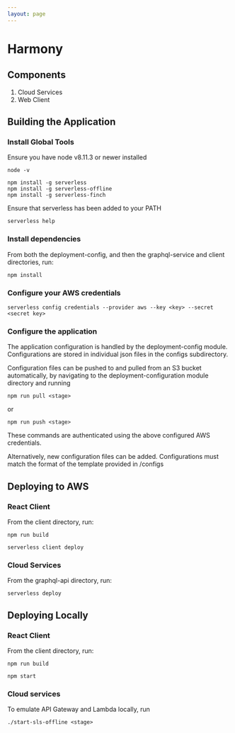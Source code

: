 ```yaml
---
layout: page
---
```


# Harmony
## Components
1. Cloud Services
2. Web Client

## Building the Application

### Install Global Tools
Ensure you have node v8.11.3 or newer installed
```
node -v
```

```
npm install -g serverless
npm install -g serverless-offline
npm install -g serverless-finch
```
Ensure that serverless has been added to your PATH
```
serverless help
```

### Install dependencies
From both the deployment-config, and then the graphql-service and client directories, run:
```
npm install
```

### Configure your AWS credentials
```
serverless config credentials --provider aws --key <key> --secret <secret key>
```

### Configure the application
The application configuration is handled by the deployment-config module. Configurations are stored in individual json files in the configs subdirectory.

Configuration files can be pushed to and pulled from an S3 bucket automatically, by navigating to the deployment-configuration module directory and running
```
npm run pull <stage>
```
or
```
npm run push <stage>
```

These commands are authenticated using the above configured AWS credentials.

Alternatively, new configuration files can be added. Configurations must match the format of the template provided in /configs

## Deploying to AWS
### React Client
From the client directory, run:
```
npm run build
```
```
serverless client deploy
```
### Cloud Services
From the graphql-api directory, run:
```
serverless deploy
```
## Deploying Locally
### React Client
From the client directory, run:
```
npm run build
```
```
npm start
```
### Cloud services
To emulate API Gateway and Lambda locally, run
```
./start-sls-offline <stage>
